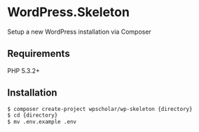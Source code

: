 # WordPress.Skeleton

Setup a new WordPress installation via Composer

## Requirements

PHP 5.3.2+

## Installation

```bash
$ composer create-project wpscholar/wp-skeleton {directory}
$ cd {directory}
$ mv .env.example .env
```
